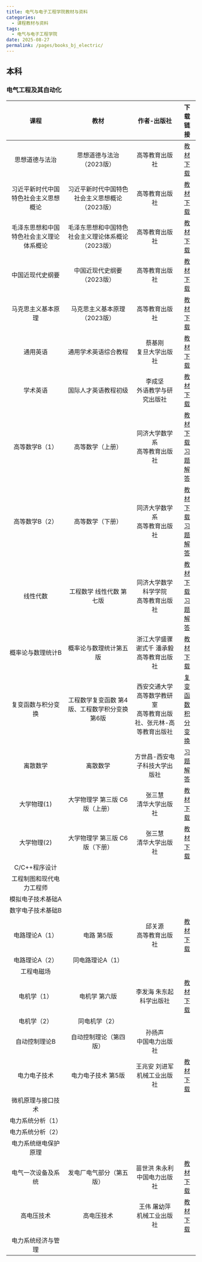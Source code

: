```yaml
---
title: 电气与电子工程学院教材与资料
categories: 
  - 课程教材与资料
tags: 
  - 电气与电子工程学院
date: 2025-08-27
permalink: /pages/books_bj_electric/
---
```


## 本科
### 电气工程及其自动化

| 课程 | 教材 | 作者-出版社 | 下载链接 |
| :--------------: | :-----------: | :-----------------: | :---------------------: |
|思想道德与法治|思想道德与法治（2023版）|高等教育出版社|<a href="https://onemanager.ncepuinfo.cc/NCEPUwiki/思政/思想道德与法治（2023版）.pdf" target="_blank">教材下载</a>|
|习近平新时代中国特色社会主义思想概论|习近平新时代中国特色社会主义思想概论（2023版）|高等教育出版社|<a href="https://onemanager.ncepuinfo.cc/NCEPUwiki/思政/习近平新时代中国特色社会主义思想概论（2023版）.pdf" target="_blank">教材下载</a>|
|毛泽东思想和中国特色社会主义理论体系概论|毛泽东思想和中国特色社会主义理论体系概论（2023版）|高等教育出版社|<a href="https://onemanager.ncepuinfo.cc/NCEPUwiki/思政/毛泽东思想和中国特色社会主义理论体系概论（2023版）.pdf" target="_blank">教材下载</a>|
|中国近现代史纲要|中国近现代史纲要（2023版）|高等教育出版社|<a href="https://onemanager.ncepuinfo.cc/NCEPUwiki/思政/中国近现代史纲要（2023版）.pdf" target="_blank">教材下载</a>|
|马克思主义基本原理|马克思主义基本原理（2023版）|高等教育出版社|<a href="https://onemanager.ncepuinfo.cc/NCEPUwiki/思政/马克思主义基本原理（2023版）.pdf" target="_blank">教材下载</a>|
|通用英语|通用学术英语综合教程|蔡基刚 </br> 复旦大学出版社|<a href="https://onemanager.ncepuinfo.cc/NCEPUwiki/英语/通用学术英语综合教程-蔡基刚.pdf" target="_blank">教材下载</a>|
|学术英语|国际人才英语教程初级|李成坚 </br> 外语教学与研究出版社|<a href="https://onemanager.ncepuinfo.cc/NCEPUwiki/英语/国际人才英语教程初级-李成坚.pdf" target="_blank">教材下载</a>|
|高等数学B（1）|高等数学（上册）|同济大学数学系 </br> 高等教育出版社|<a href="https://onemanager.ncepuinfo.cc/NCEPUwiki/高数/高等数学第8版上册-同济大学.pdf" target="_blank">教材下载</a> </br> <a href="https://onemanager.ncepuinfo.cc/NCEPUwiki/高数/高等数学习题全解指导上册第八版.pdf" target="_blank">习题解答</a>|
|高等数学B（2）|高等数学（下册）|同济大学数学系 </br> 高等教育出版社|<a href="https://onemanager.ncepuinfo.cc/NCEPUwiki/高数/高等数学第8版下册-同济大学.pdf" target="_blank">教材下载</a> </br> <a href="https://onemanager.ncepuinfo.cc/NCEPUwiki/高数/高等数学习题全解指导下册第八版.pdf" target="_blank">习题解答</a>|
| 线性代数 | 工程数学 线性代数 第七版 | 同济大学数学科学学院 </br> 高等教育出版社 |<a href="https://onemanager.ncepuinfo.cc/NCEPUwiki/线代/线性代数-同济大学第七版.pdf" target="_blank">教材下载</a> </br> <a href="https://onemanager.ncepuinfo.cc/NCEPUwiki/线代/线性代数同济大学第七版-学习辅导与习题全解.pdf" target="_blank">习题解答</a>|
| 概率论与数理统计B | 概率论与数理统计第五版 | 浙江大学盛骤 谢式千 潘承毅 </br> 高等教育出版社 |<a href="https://onemanager.ncepuinfo.cc/NCEPUwiki/概率统计/概率论与数理统计浙大第五版.pdf" target="_blank">教材下载</a>|
| 复变函数与积分变换 | 工程数学复变函数 第4版、工程数学积分变换 第6版 | 西安交通大学高等数学教研室 </br> 高等教育出版社、张元林-高等教育出版社 | <a href="https://onemanager.ncepuinfo.cc/NCEPUwiki/北京/电气与电子工程学院/工程数学复变函数-西安交大第4版.pdf" target="_blank">复变函数</a> </br> <a href="https://onemanager.ncepuinfo.cc/NCEPUwiki/北京/电气与电子工程学院/工程数学积分变换-第6版.pdf" target="_blank">积分变换</a>|
|离散数学|离散数学|方世昌-西安电子科技大学出版社 |<a href="https://onemanager.ncepuinfo.cc/NCEPUwiki/保定/计算机系/离散数学(方世昌)习题解答.pdf" target="_blank">习题解答</a>|
|大学物理(1)|大学物理学 第三版 C6版（上册）|张三慧 </br> 清华大学出版社|<a href="https://onemanager.ncepuinfo.cc/NCEPUwiki/大物/大学物理学C6版上册-第3版.pdf" target="_blank">教材下载</a>|
|大学物理(2)|大学物理学 第三版 C6版（下册）|张三慧 </br> 清华大学出版社|<a href="https://onemanager.ncepuinfo.cc/NCEPUwiki/大物/大学物理学C6版上册-第3版.pdf" target="_blank">教材下载</a>|
| C/C++程序设计 | | | |
| 工程制图和现代电力工程师 | | | |
| 模拟电子技术基础A | | | |
| 数字电子技术基础B | | | |
| 电路理论A（1） | 电路 第5版 | 邱关源 </br> 高等教育出版社 | <a href="https://onemanager.ncepuinfo.cc/NCEPUwiki/北京/电气与电子工程学院/电路第5版邱关源.pdf" target="_blank">教材下载</a> |
| 电路理论A（2） | 同电路理论A（1） | | |
| 工程电磁场 | | | |
| 电机学（1） | 电机学 第六版 | 李发海 朱东起 </br> 科学出版社 | <a href="https://onemanager.ncepuinfo.cc/NCEPUwiki/北京/电气与电子工程学院/电机学第6版.pdf" target="_blank">教材下载</a> |
| 电机学（2） | 同电机学（2） | | |
| 自动控制理论B | 自动控制理论（第四版） | 孙扬声 </br> 中国电力出版社 |  |
| 电力电子技术 | 电力电子技术 第5版 | 王兆安 刘进军 </br> 机械工业出版社 | <a href="https://onemanager.ncepuinfo.cc/NCEPUwiki/北京/电气与电子工程学院/电力电子技术（第五版）王兆安_刘进军.pdf" target="_blank">教材下载</a> |
| 微机原理与接口技术 | | | |
| 电力系统分析（1） | | | |
| 电力系统分析（2） | | | |
| 电力系统继电保护原理 | | | |
| 电气一次设备及系统 | 发电厂电气部分（第五版） | 苗世洪 朱永利 </br> 中国电力出版社 | <a href="https://onemanager.ncepuinfo.cc/NCEPUwiki/北京/电气与电子工程学院/发电厂电气部分第5版.pdf" target="_blank">教材下载</a> |
| 高电压技术 | 高电压技术 | 王伟 屠幼萍 </br> 机械工业出版社 | <a href="https://onemanager.ncepuinfo.cc/NCEPUwiki/北京/电气与电子工程学院/高电压技术_王伟屠幼萍.pdf" target="_blank">教材下载</a> |
| 电力系统经济与管理 | | | |
